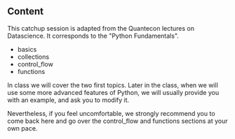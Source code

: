 ## Content

This catchup session is adapted from the Quantecon lectures on Datascience. It corresponds to the "Python Fundamentals".

* basics
* collections
* control\_flow
* functions


In class we will cover the two first topics. Later in the class, when we will use some more advanced features of Python, we will usually provide you with an example, and ask you to modify it.

 Nevertheless, if you feel uncomfortable, we strongly recommend you to come back here and go over the control\_flow and functions sections at your own pace.